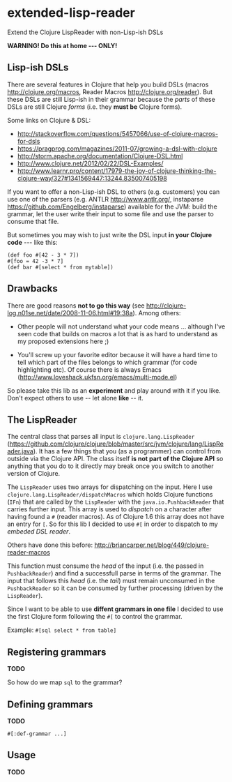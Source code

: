 # extended-lisp-reader

Extend the Clojure LispReader with non-Lisp-ish DSLs

**WARNING! Do this at home --- ONLY!**

## Lisp-ish DSLs

There are several features in Clojure that help you build DSLs (macros
http://clojure.org/macros, Reader Macros
http://clojure.org/reader). But these DSLs are still Lisp-ish in their
grammar because the *parts* of these DSLs are still Clojure *forms*
(i.e. they **must be** Clojure forms).

Some links on Clojure & DSL:

* http://stackoverflow.com/questions/5457066/use-of-clojure-macros-for-dsls
* https://pragprog.com/magazines/2011-07/growing-a-dsl-with-clojure
* http://storm.apache.org/documentation/Clojure-DSL.html
* http://www.clojure.net/2012/02/22/DSL-Examples/
* http://www.learnr.pro/content/17979-the-joy-of-clojure-thinking-the-clojure-way/327#1341569447:13244.835007405198

If you want to offer a non-Lisp-ish DSL to others (e.g. customers) you
can use one of the parsers (e.g. ANTLR http://www.antlr.org/,
instaparse https://github.com/Engelberg/instaparse) available for the
JVM: build the grammar, let the user write their input to some file
and use the parser to consume that file.

But sometimes you may wish to just write the DSL input **in your
Clojure code** --- like this:

	(def foo #[42 - 3 * 7])
	#[foo = 42 -3 * 7]
	(def bar #[select * from mytable])

## Drawbacks

There are good reasons **not to go this way** (see
http://clojure-log.n01se.net/date/2008-11-06.html#19:38a). Among
others:

* Other people will not understand what your code means ... although
  I've seen code that builds on macros a lot that is as hard to
  understand as my proposed extensions here ;)

* You'll screw up your favorite editor because it will have a hard
  time to tell which part of the files belongs to which grammar (for
  code highlighting etc). Of course there is always Emacs
  (http://www.loveshack.ukfsn.org/emacs/multi-mode.el)

So please take this lib as an **experiment** and play around with it
if you like. Don't expect others to use -- let alone **like** -- it.

## The LispReader

The central class that parses all input 
is ```clojure.lang.LispReader```
(https://github.com/clojure/clojure/blob/master/src/jvm/clojure/lang/LispReader.java). It
has a few things that you (as a programmer) can control from outside
via the Clojure API. The class itself **is not part of the Clojure
API** so anything that you do to it directly may break once you switch
to another version of Clojure.

The ```LispReader``` uses two arrays for dispatching on the
input. Here I use ```clojure.lang.LispReader/dispatchMacros``` which
holds Clojure functions (```IFn```) that are called by
the ```LispReader``` with the ```java.io.PushbackReader``` that carries
further input. This array is used to *dispatch* on a character after
having found a ```#``` (reader macros). As of Clojure 1.6 this array
does not have an entry 
for ```[```. So for this lib I decided to use ```#[``` in order to dispatch to my *embeded DSL reader*.

Others have done this before: http://briancarper.net/blog/449/clojure-reader-macros

This function must consume the *head* of the input (i.e. the
passed in ```PushbackReader```) and find a successfull parse in
terms of the grammar. The input that follows this *head* (i.e.
the *tail*) must remain unconsumed in the ```PushbackReader``` so it can be
consumed by further processing (driven by the ```LispReader```).

Since I want to be able to use **diffent grammars in one file**
I decided to use the first Clojure form following the ```#[``` to control the grammar.

Example: ```#[sql select * from table]```

## Registering grammars

**TODO**

So how do we map ```sql``` to the grammar?

## Defining grammars

**TODO**

	#[:def-grammar ...]

## Usage

**TODO**


